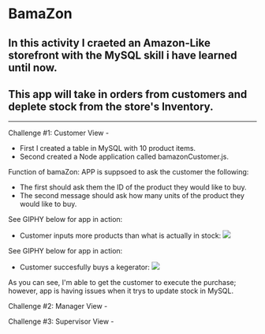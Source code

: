 # BamaZon

## In this activity I craeted an Amazon-Like storefront with the MySQL skill i have learned until now. 

## This app will take in orders from customers and deplete stock from the store's Inventory.

________________________________________________________

Challenge #1: Customer View -
* First I created a table in MySQL with 10 product items.
* Second created a Node application called bamazonCustomer.js.

Function of bamaZon:
APP is suppsoed to ask the customer the following:
* The first should ask them the ID of the product they would like to buy.
* The second message should ask how many units of the product they would like to buy.

See GIPHY below for app in action:
- Customer inputs more products than what is actually in stock:
![](1-notinstock.gif)

See GIPHY below for app in action:
- Customer succesfully buys a kegerator:
![](1-kegerator.gif)

As you can see, I'm able to get the customer to execute the purchase; however, app is having issues when it trys to update stock in MySQL. 


Challenge #2: Manager View -

Challenge #3: Supervisor View -
